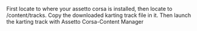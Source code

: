 First locate to where your assetto corsa is installed, then locate to /content/tracks. Copy the downloaded karting track file in it. Then launch the karting track with Assetto Corsa-Content Manager
